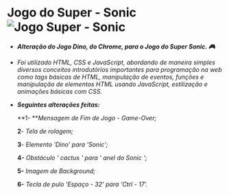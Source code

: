 #    Jogo do Super - Sonic ![Jogo Super - Sonic](C:\Users\gusta\Desktop\Dino-Game\Dio-Dino-Game\sonic_transparent.png) 

* _**Alteração do Jogo Dino, do Chrome, para o Jogo do Super Sonic. :video_game:**_

- _Foi utilizado HTML, CSS e JavaScript, abordando de maneira simples diversos conceitos introdutórios importantes para programação na web como tags básicas de HTML, manipulação de eventos, funções e manipulação de elementos HTML usando JavaScript, estilização e animações básicas com CSS._

- **_Seguintes alterações feitas:_**

  **1- **_Mensagem de Fim de Jogo - Game-Over;_

  **2**- _Tela de rolagem;_

  **3**- _Elemento 'Dino' para 'Sonic';_

  **4-** _Obstáculo ' cactus ' para ' anel do Sonic ';_

  **5-** _Imagem de Background;_

  **6-** _Tecla de pulo 'Espaço - 32' para 'Ctrl - 17'._